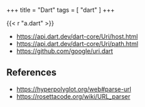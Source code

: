 +++
title = "Dart"
tags = [ "dart" ]
+++

{{< r "a.dart" >}}

- <https://api.dart.dev/dart-core/Uri/host.html>
- <https://api.dart.dev/dart-core/Uri/path.html>
- <https://github.com/google/uri.dart>

## References

- <https://hyperpolyglot.org/web#parse-url>
- <https://rosettacode.org/wiki/URL_parser>
